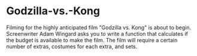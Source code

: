 # Godzilla-vs.-Kong
Filming for the highly anticipated film "Godzilla vs. Kong" is about to begin. Screenwriter Adam Wingard asks you to write a function that calculates if the budget is available to make the film. The film will require a certain number of extras, costumes for each extra, and sets.
